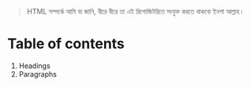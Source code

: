 > HTML সম্পর্কে আমি যা জানি, ধীরে ধীরে তা এই রিপোজিটরিতে সংযুক্ত করতে থাকবো ইনশা আল্লাহ।


# Table of contents

1. Headings
2. Paragraphs
